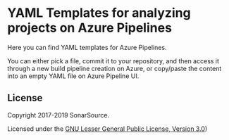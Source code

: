 YAML Templates for analyzing projects on Azure Pipelines
========================================

Here you can find YAML templates for Azure Pipelines.

You can either pick a file, commit it to your repository, and then access it through a new build pipeline creation on Azure, or copy/paste the content into an empty YAML file on Azure Pipeline UI.

License
-------

Copyright 2017-2019 SonarSource.

Licensed under the [GNU Lesser General Public License, Version 3.0](http://www.gnu.org/licenses/lgpl.txt))